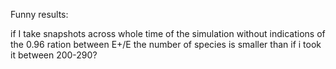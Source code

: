 Funny results:

if I take snapshots across whole time of the simulation without indications of the 0.96 ration between E+/E the number
    of species is smaller than if i took it between 200-290?
